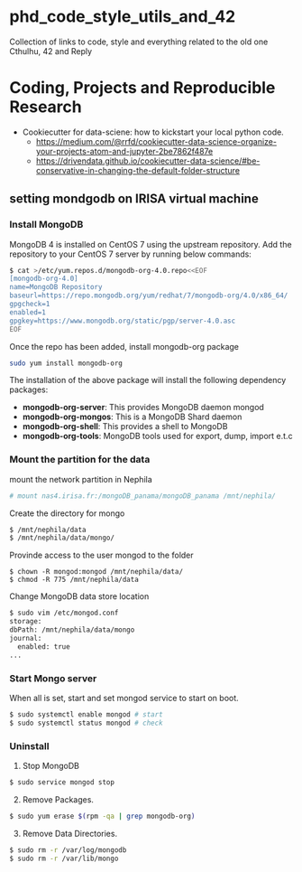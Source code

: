 # phd_code_style_utils_and_42
Collection of links to code, style and everything related to the old one Cthulhu, 42 and Reply

# Coding, Projects and Reproducible Research
- Cookiecutter for data-sciene: how to kickstart your local python code.
  - https://medium.com/@rrfd/cookiecutter-data-science-organize-your-projects-atom-and-jupyter-2be7862f487e
  - https://drivendata.github.io/cookiecutter-data-science/#be-conservative-in-changing-the-default-folder-structure
 
## setting mondgodb on IRISA virtual machine
### Install MongoDB
MongoDB 4 is installed on CentOS 7 using the upstream repository. Add the repository to your CentOS 7 server by running below commands:

```bash
$ cat >/etc/yum.repos.d/mongodb-org-4.0.repo<<EOF
[mongodb-org-4.0]
name=MongoDB Repository
baseurl=https://repo.mongodb.org/yum/redhat/7/mongodb-org/4.0/x86_64/
gpgcheck=1
enabled=1
gpgkey=https://www.mongodb.org/static/pgp/server-4.0.asc
EOF
```
Once the repo has been added, install mongodb-org package
```bash
sudo yum install mongodb-org
```
The installation of the above package will install the following dependency packages:
- **mongodb-org-server**: This provides MongoDB daemon mongod
- **mongodb-org-mongos**: This is a MongoDB Shard daemon
- **mongodb-org-shell**: This provides a shell to MongoDB
- **mongodb-org-tools**: MongoDB tools used for export, dump, import e.t.c

### Mount the partition for the data
mount the network partition in Nephila
```bash
# mount nas4.irisa.fr:/mongoDB_panama/mongoDB_panama /mnt/nephila/
```
Create the directory for mongo
```bash
$ /mnt/nephila/data
$ /mnt/nephila/data/mongo/
```
Provinde access to the user mongod to the folder
```
$ chown -R mongod:mongod /mnt/nephila/data/
$ chmod -R 775 /mnt/nephila/data
```
Change MongoDB data store location
```bash
$ sudo vim /etc/mongod.conf
storage:
dbPath: /mnt/nephila/data/mongo
journal:
  enabled: true
...
```
### Start Mongo server
When all is set, start and set mongod service to start on boot.
```bash
$ sudo systemctl enable mongod # start
$ sudo systemctl status mongod # check
```
### Uninstall
1. Stop MongoDB
```bash
$ sudo service mongod stop
```
2. Remove Packages.
```bash
$ sudo yum erase $(rpm -qa | grep mongodb-org)
```
3. Remove Data Directories.
```bash
$ sudo rm -r /var/log/mongodb
$ sudo rm -r /var/lib/mongo
```
